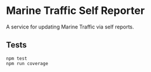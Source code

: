 Marine Traffic Self Reporter
============================

A service for updating Marine Traffic via self reports.

Tests
-----

    npm test
    npm run coverage